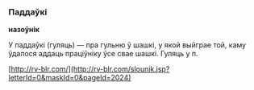 ### Паддаўкі
**назоўнік**

У паддаўкі (гуляць) — пра гульню ў шашкі, у якой выйграе той, каму ўдалося аддаць праціўніку ўсе свае шашкі. Гуляць у п.

<a rel="author">[http://rv-blr.com/](http://rv-blr.com/slounik.jsp?letterId=0&maskId=0&pageId=2024)</a>
